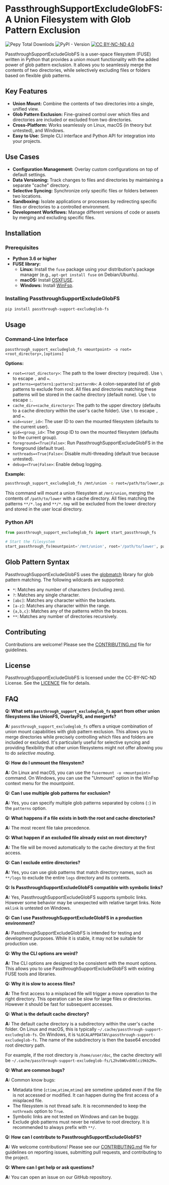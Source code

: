 # PassthroughSupportExcludeGlobFS: A Union Filesystem with Glob Pattern Exclusion

![Pepy Total Downlods](https://img.shields.io/pepy/dt/passthrough-support-excludeglob-fs)
![PyPI - Version](https://img.shields.io/pypi/v/passthrough-support-excludeglob-fs)
[![CC BY-NC-ND 4.0](https://img.shields.io/badge/License-CC%20BY--NC--ND%204.0-lightgrey.svg)](http://creativecommons.org/licenses/by-nc-nd/4.0/)

PassthroughSupportExcludeGlobFS is a user-space filesystem (FUSE) written in Python that provides a union mount functionality with the added power of glob pattern exclusion. It allows you to seamlessly merge the contents of two directories, while selectively excluding files or folders based on flexible glob patterns.

## Key Features

- **Union Mount:** Combine the contents of two directories into a single, unified view.
- **Glob Pattern Exclusion:** Fine-grained control over which files and directories are included or excluded from two directories.
- **Cross-Platform:** Works seamlessly on Linux, macOS (in theory but untested), and Windows.
- **Easy to Use:** Simple CLI interface and Python API for integration into your projects.

## Use Cases

- **Configuration Management:** Overlay custom configurations on top of default settings.
- **Data Versioning:** Track changes to files and directories by maintaining a separate "cache" directory.
- **Selective Syncing:** Synchronize only specific files or folders between two locations.
- **Sandboxing:** Isolate applications or processes by redirecting specific files or directories to a controlled environment.
- **Development Workflows:** Manage different versions of code or assets by merging and excluding specific files.

## Installation

### Prerequisites

- **Python 3.6 or higher**
- **FUSE library:**
    - **Linux:** Install the `fuse` package using your distribution's package manager (e.g., `apt-get install fuse` on Debian/Ubuntu).
    - **macOS:** Install [OSXFUSE](https://osxfuse.github.io/).
    - **Windows:** Install [WinFsp](https://winfsp.dev/).

### Installing PassthroughSupportExcludeGlobFS

```bash
pip install passthrough-support-excludeglob-fs
```

## Usage

### Command-Line Interface

```
passthrough_support_excludeglob_fs <mountpoint> -o root=<root_directory>,[options]
```

**Options:**

- `root=<root_directory>`: The path to the lower directory (required). Use `\` to escape `,` and `=`.
- `patterns=<pattern1:pattern2:patternN>`: A colon-separated list of glob patterns to exclude from root. All files and directories matching these patterns will be stored in the cache directory (default none). Use `\` to escape `:`.
- `cache_dir=<cache_directory>`: The path to the upper directory (defaults to a cache directory within the user's cache folder). Use `\` to escape `,` and `=`.
- `uid=<user_id>`: The user ID to own the mounted filesystem (defaults to the current user).
- `gid=<group_id>`: The group ID to own the mounted filesystem (defaults to the current group).
- `foreground=<True|False>`: Run PassthroughSupportExcludeGlobFS in the foreground (default true).
- `nothreads=<True|False>`: Disable multi-threading (default true because untested).
- `debug=<True|False>`: Enable debug logging.

**Example:**

```bash
passthrough_support_excludeglob_fs /mnt/union -o root=/path/to/lower,patterns='**/*.log:**/*.tmp'
```

This command will mount a union filesystem at `/mnt/union`, merging the contents of `/path/to/lower` with a cache directory. All files matching the patterns `**/*.log` and `**/*.tmp` will be excluded from the lower directory and stored in the  user local directory.

### Python API

```python
from passthrough_support_excludeglob_fs import start_passthrough_fs

# Start the filesystem
start_passthrough_fs(mountpoint='/mnt/union', root='/path/to/lower', patterns=['**/*.log', '**/*.tmp'], cache_dir='/path/to/cache' )
```

## Glob Pattern Syntax

PassthroughSupportExcludeGlobFS uses the [globmatch](https://pypi.org/project/globmatch/2.0.0/) library for glob pattern matching. The following wildcards are supported:

- `*`: Matches any number of characters (including zero).
- `?`: Matches any single character.
- `[abc]`: Matches any character within the brackets.
- `[a-z]`: Matches any character within the range.
- `{a,b,c}`: Matches any of the patterns within the braces.
- `**`: Matches any number of directories recursively.

## Contributing

Contributions are welcome! Please see the [CONTRIBUTING.md](CONTRIBUTING.md) file for guidelines.

## License

PassthroughSupportExcludeGlobFS is licensed under the CC-BY-NC-ND License. See the [LICENCE](LICENCE) file for details.



## FAQ

**Q: What sets `passthrough_support_excludeglob_fs` apart from other union filesystems like UnionFS, OverlayFS, and mergerfs?**

**A:** `passthrough_support_excludeglob_fs` offers a unique combination of union mount capabilities with glob pattern exclusion. This allows you to merge directories while precisely controlling which files and folders are included or excluded. It's particularly useful for selective syncing and providing flexibility that other union filesystems might not offer allowing you to do *selective mouting*.

**Q: How do I unmount the filesystem?**

**A:** On Linux and macOS, you can use the `fusermount -u <mountpoint>` command. On Windows, you can use the "Unmount" option in the WinFsp context menu for the mountpoint.

**Q: Can I use multiple glob patterns for exclusion?**

**A:** Yes, you can specify multiple glob patterns separated by colons (`:`) in the `patterns` option.

**Q: What happens if a file exists in both the root and cache directories?**

**A:** The most recent file take precedence.

**Q: What happen if an excluded file already exist on root directory?**

**A:** The file will be moved automatically to the cache directory at the first access. 

**Q: Can I exclude entire directories?**

**A:** Yes, you can use glob patterns that match directory names, such as `**/logs` to exclude the entire `logs` directory and its contents.

**Q: Is PassthroughSupportExcludeGlobFS compatible with symbolic links?**

**A:** Yes, PassthroughSupportExcludeGlobFS supports symbolic links. However some behavior may be unexpected with relative target links. Note `mklink` is untested on Windows.


**Q: Can I use PassthroughSupportExcludeGlobFS in a production environment?**

**A:** PassthroughSupportExcludeGlobFS is intended for testing and development purposes. While it is stable, it may not be suitable for production use.

**Q: Why the CLI options are weird?**

**A:** The CLI options are designed to be consistent with the mount options. This allows you to use PassthroughSupportExcludeGlobFS with existing FUSE tools and libraries.

**Q: Why it is slow to access files?**

**A:** The first access to a misplaced file will trigger a move operation to the right directory. This operation can be slow for large files or directories. However it should be fast for subsequent accesses.

**Q: What is the default cache directory?**

**A:** The default cache directory is a subdirectory within the user's cache folder. On Linux and macOS, this is typically `~/.cache/passthrough-support-excludeglob-fs`. On Windows, it is `%LOCALAPPDATA%\passthrough-support-excludeglob-fs`. The name of the subdirectory is then the base64 encoded root directory path.

For example, if the root directory is `/home/user/doc`, the cache directory will be `~/.cache/passthrough-support-excludeglob-fs/L2hvbWUvdXNlci9kb2M=`.

**Q: What are common bugs?**

**A:** Common know bugs:
- Metadata time (`ctime`,`atime`,`mtime`) are sometime updated even if the file is not accessed or modified. It can happen during the first access of a misplaced file.
- The filesystem is not thread safe. It is recommended to keep the `nothreads` option to `True`.
- Symbolic links are not tested on Windows and can be buggy.
- Exclude glob patterns must never be relative to root directory. It is recommended to always prefix with `**/`.


**Q: How can I contribute to PassthroughSupportExcludeGlobFS?**

**A:** We welcome contributions! Please see our [CONTRIBUTING.md](CONTRIBUTING.md) file for guidelines on reporting issues, submitting pull requests, and contributing to the project.

**Q: Where can I get help or ask questions?**

**A:** You can open an issue on our GitHub repository.